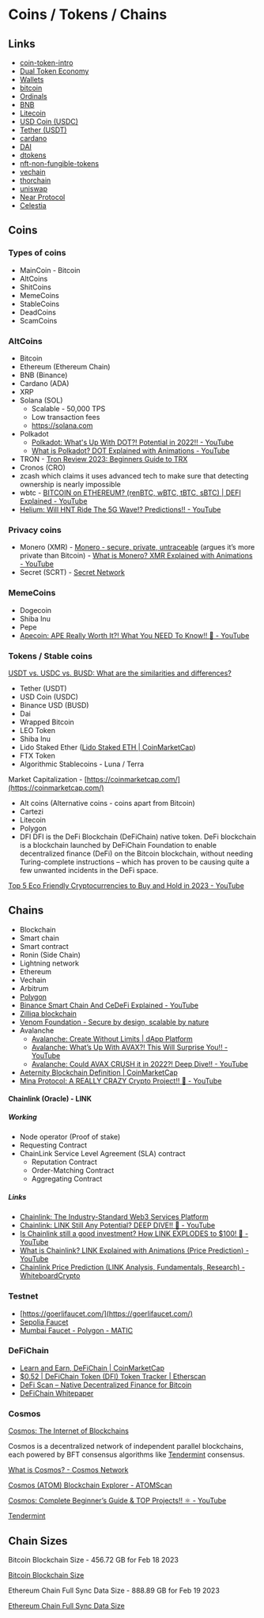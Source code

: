 # Coins / Tokens / Chains

## Links

- [coin-token-intro](decentralized-applications/coins-tokens-chains/coin-token-intro.md)
- [Dual Token Economy](decentralized-applications/coins-tokens-chains/dual-token-economy.md)
- [Wallets](decentralized-applications/coins-tokens-chains/wallets.md)
- [bitcoin](decentralized-applications/coins-tokens-chains/bitcoin.md)
- [Ordinals](decentralized-applications/coins-tokens-chains/ordinals.md)
- [BNB](decentralized-applications/coins-tokens-chains/bnb.md)
- [Litecoin](decentralized-applications/coins-tokens-chains/litecoin.md)
- [USD Coin (USDC)](decentralized-applications/coins-tokens-chains/usdc.md)
- [Tether (USDT)](decentralized-applications/coins-tokens-chains/usdt.md)
- [cardano](decentralized-applications/coins-tokens-chains/cardano.md)
- [DAI](decentralized-applications/coins-tokens-chains/dai.md)
- [dtokens](decentralized-applications/coins-tokens-chains/dtokens.md)
- [nft-non-fungible-tokens](decentralized-applications/coins-tokens-chains/nft-non-fungible-tokens.md)
- [vechain](decentralized-applications/coins-tokens-chains/vechain.md)
- [thorchain](decentralized-applications/coins-tokens-chains/thorchain.md)
- [uniswap](decentralized-applications/coins-tokens-chains/uniswap.md)
- [Near Protocol](decentralized-applications/coins-tokens-chains/near-protocol.md)
- [Celestia](decentralized-applications/coins-tokens-chains/celestia.md)

## Coins

### Types of coins

- MainCoin - Bitcoin
- AltCoins
- ShitCoins
- MemeCoins
- StableCoins
- DeadCoins
- ScamCoins

### AltCoins

- Bitcoin
- Ethereum (Ethereum Chain)
- BNB (Binance)
- Cardano (ADA)
- XRP
- Solana (SOL)
  - Scalable - 50,000 TPS
  - Low transaction fees
  - <https://solana.com>
- Polkadot
  - [Polkadot: What's Up With DOT?! Potential in 2022!! - YouTube](https://www.youtube.com/watch?v=H7S5k5jWp48)
  - [What is Polkadot? DOT Explained with Animations - YouTube](https://www.youtube.com/watch?v=YlAdEQp6ekM)
- TRON - [Tron Review 2023: Beginners Guide to TRX](https://www.coinbureau.com/review/tron-trx-review/)
- Cronos (CRO)
- zcash which claims it uses advanced tech to make sure that detecting ownership is nearly impossible
- wbtc - [BITCOIN on ETHEREUM? (renBTC, wBTC, tBTC, sBTC) | DEFI Explained - YouTube](https://www.youtube.com/watch?v=iExly7FGKAQ)
- [Helium: Will HNT Ride The 5G Wave!? Predictions!! - YouTube](https://www.youtube.com/watch?v=cTWv_lv5dG4)

### Privacy coins

- Monero (XMR) - [Monero - secure, private, untraceable](https://www.getmonero.org/) (argues it’s more private than Bitcoin) - [What is Monero? XMR Explained with Animations - YouTube](https://www.youtube.com/watch?v=B7sLnmlZ-kU)
- Secret (SCRT) - [Secret Network](https://scrt.network/)

### MemeCoins

- Dogecoin
- Shiba Inu
- Pepe
- [Apecoin: APE Really Worth It?! What You NEED To Know!! 🦧 - YouTube](https://www.youtube.com/watch?v=Zi-7MqpbV4o)

### Tokens / Stable coins

[USDT vs. USDC vs. BUSD: What are the similarities and differences?](https://cointelegraph.com/learn/usdt-vs-usdc-vs-busd-what-are-the-similarities-and-differences)

- Tether (USDT)
- USD Coin (USDC)
- Binance USD (BUSD)
- Dai
- Wrapped Bitcoin
- LEO Token
- Shiba Inu
- Lido Staked Ether ([Lido Staked ETH | CoinMarketCap](https://coinmarketcap.com/currencies/steth/))
- FTX Token
- Algorithmic Stablecoins - Luna / Terra

Market Capitalization - [https://coinmarketcap.com/](https://coinmarketcap.com/)

- Alt coins (Alternative coins - coins apart from Bitcoin)
- Cartezi
- Litecoin
- Polygon
- DFI
  DFI is the DeFi Blockchain (DeFiChain) native token. DeFi blockchain is a blockchain launched by DeFiChain Foundation to enable decentralized finance (DeFi) on the Bitcoin blockchain, without needing Turing-complete instructions – which has proven to be causing quite a few unwanted incidents in the DeFi space.

[Top 5 Eco Friendly Cryptocurrencies to Buy and Hold in 2023 - YouTube](https://www.youtube.com/watch?v=7XV3TFISzUk)

## Chains

- Blockchain
- Smart chain
- Smart contract
- Ronin (Side Chain)
- Lightning network
- Ethereum
- Vechain
- Arbitrum
- [Polygon](decentralized-applications/ethereum/polygon.md)
- [Binance Smart Chain And CeDeFi Explained - YouTube](https://www.youtube.com/watch?v=iJDoc0kvXLc)
- [Zilliqa blockchain](https://www.zilliqa.com/what-is-zil)
- [Venom Foundation - Secure by design, scalable by nature](https://venom.foundation/)
- Avalanche
  - [Avalanche: Create Without Limits | dApp Platform](https://www.avax.network/)
  - [Avalanche: What’s Up With AVAX?! This Will Surprise You!! - YouTube](https://www.youtube.com/watch?v=kts3zcktuZ8)
  - [Avalanche: Could AVAX CRUSH it in 2022?! Deep Dive!! - YouTube](https://www.youtube.com/watch?v=JKiB_4TPXDM)
- [Aeternity Blockchain Definition | CoinMarketCap](https://coinmarketcap.com/alexandria/glossary/aeternity-blockchain)
- [Mina Protocol: A REALLY CRAZY Crypto Project!! 🤯 - YouTube](https://www.youtube.com/watch?v=Zj6rNewnbrw)

#### Chainlink (Oracle) - LINK

##### Working

- Node operator (Proof of stake)
- Requesting Contract
- ChainLink Service Level Agreement (SLA) contract
  - Reputation Contract
  - Order-Matching Contract
  - Aggregating Contract

##### Links

- [Chainlink: The Industry-Standard Web3 Services Platform](https://chain.link/)
- [Chainlink: LINK Still Any Potential? DEEP DIVE!! 🔗 - YouTube](https://www.youtube.com/watch?v=EDBbsrTbrjU)
- [Is Chainlink still a good investment? How LINK EXPLODES to $100! 🚀 - YouTube](https://www.youtube.com/watch?v=qdt4E8e22TU)
- [What is Chainlink? LINK Explained with Animations (Price Prediction) - YouTube](https://www.youtube.com/watch?v=GnXsJe2wZ_w)
- [Chainlink Price Prediction (LINK Analysis, Fundamentals, Research) - WhiteboardCrypto](https://whiteboardcrypto.com/chainlink-price-prediction/)

### Testnet

- [https://goerlifaucet.com/](https://goerlifaucet.com/)
- [Sepolia Faucet](https://sepoliafaucet.com/)
- [Mumbai Faucet - Polygon - MATIC](https://mumbaifaucet.com/)

### DeFiChain

- [Learn and Earn, DeFiChain | CoinMarketCap](https://coinmarketcap.com/earn/project/defichain)
- [$0.52 | DeFiChain Token (DFI) Token Tracker | Etherscan](https://etherscan.io/token/0x8fc8f8269ebca376d046ce292dc7eac40c8d358a)
- [DeFi Scan – Native Decentralized Finance for Bitcoin](https://defiscan.live/)
- [DeFiChain Whitepaper](https://defichain.com/white-paper/)

### Cosmos

[Cosmos: The Internet of Blockchains](https://cosmos.network/)

Cosmos is a decentralized network of independent parallel blockchains, each powered by  BFT consensus algorithms like [Tendermint](https://v1.cosmos.network/intro#what-is-tendermint-core-and-the-abci) consensus.

[What is Cosmos? - Cosmos Network](https://v1.cosmos.network/intro)

[Cosmos (ATOM) Blockchain Explorer - ATOMScan](https://atomscan.com/)

[Cosmos: Complete Beginner’s Guide & TOP Projects!! ⚛️ - YouTube](https://www.youtube.com/watch?v=sgIGVsg51W8)

[Tendermint](https://tendermint.com/)

## Chain Sizes

Bitcoin Blockchain Size - 456.72 GB for Feb 18 2023

[Bitcoin Blockchain Size](https://ycharts.com/indicators/bitcoin_blockchain_size)

Ethereum Chain Full Sync Data Size - 888.89 GB for Feb 19 2023

[Ethereum Chain Full Sync Data Size](https://ycharts.com/indicators/ethereum_chain_full_sync_data_size)
